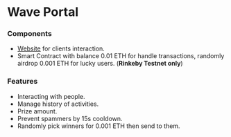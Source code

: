 # Wave Portal 
### Components
- [Website](https://waveportal-starter-project.hudavn.repl.co/) for clients interaction.
- Smart Contract with balance 0.01 ETH for handle transactions, randomly airdrop 0.001 ETH for lucky users. (**Rinkeby Testnet only**)

### Features
- Interacting with people.
- Manage history of activities.
- Prize amount.
- Prevent spammers by 15s cooldown.
- Randomly pick winners for 0.001 ETH then send to them.
